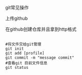 git常见操作

上传github

在github创建仓库并且拿到http格式

 ```git
 
 #将文件交给git管理
 git init 
 git add [profile]
 git commit -m "message commit"
 #查看git 目前文件信息
 git status 
 
 
 ```

